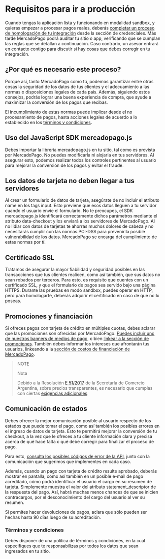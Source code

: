 # Requisitos para ir a producción

Cuando tengas la aplicación lista y funcionando en modalidad sandbox, y quieras empezar a procesar pagos reales, deberás [completar un proceso de homologación de tu integración](https://www.mercadopago.com/mla/account/credentials) desde la sección de credenciales. Más tarde MercadoPago podrá auditar tu sitio o app, verificando que se cumplan las reglas que se detallan a continuación. Caso contrario, un asesor entrará en contacto contigo para discutir si hay cosas que debes corregir en tu integración.

## ¿Por qué es necesario este proceso?

Porque así, tanto MercadoPago como tú, podemos garantizar entre otras cosas la seguridad de los datos de tus clientes y el adecuamiento a las normas o disposiciones legales de cada país. Además, siguiendo estos consejos, podrás lograr una buena experiencia de compra, que ayude a maximizar la conversión de los pagos que recibas.

El incumplimiento de estas normas puede implicar desde el no procesamiento de pagos, hasta acciones legales de acuerdo a lo establecido en los [términos y condiciones](https://www.mercadopago.com.ar/ayuda/terminos-y-condiciones_299).

## Uso del JavaScript SDK mercadopago.js

Debes importar la librería mercadopago.js en tu sitio, tal como es provista por MercadoPago. No puedes modificarla ni alojarla en tus servidores. Al asegurar esto, podemos realizar todos los controles pertinentes al usuario para mejorar la conversión de los pagos y evitar el fraude.

## Los datos de tarjeta no deben llegar a tus servidores

Al crear un formulario de datos de tarjeta, asegúrate de no incluir el atributo name en los tags input. Esto previene que esos datos lleguen a tu servidor cuando el usuario envíe el formulario. No te preocupes, el SDK mercadopago.js identificará correctamente dichos parámetros mediante el atributo data-checkout y los enviará a los servidores de MercadoPago.
Al no lidiar con datos de tarjetas te ahorras muchos dolores de cabeza y no necesitarás cumplir con las normas PCI-DSS para prevenir la posible vulnerabilidad de los datos. MercadoPago se encarga del cumplimiento de estas normas por tí.

## Certificado SSL

Tratamos de asegurar la mayor fiabilidad y seguridad posibles en las transacciones que tus clientes realicen, como así también, que sus datos no sean robados por terceros. Para esto, es requisito que cuentes con un certificado SSL, y que el formulario de pagos sea servido bajo una página HTTPS.
Durante las pruebas en modo sandbox, puedes operar en HTTP, pero para homologarte, deberás adquirir el certificado en caso de que no lo poseas.

## Promociones y financiación

Si ofreces pagos con tarjeta de crédito en múltiples cuotas, debes aclarar que las promociones son ofrecidas por MercadoPago. [Puedes incluir uno de nuestros banners de medios de pago](https://www.mercadopago.com/mla/com.mercadopago.web.landing.LandingController?id=banners), o bien [linkear a la sección de promociones](https://www.mercadopago.com/mla/credit_card_promos.htm).
También debes informar los intereses que afrontarán tus usuarios, linkeando a la [sección de costos de financiación de MercadoPago](https://www.mercadopago.com.ar/ayuda/costos-financiacion_621).

> NOTE
>
> Nota
>
> Debido a la Resolución [E 51/2017](https://www.boletinoficial.gob.ar/#!DetalleNormaBusquedaRapida/158269/20170125/resolucion%2051) de la Secretaría de Comercio Argentina, sobre precios transparentes, es necesario que cumplas con ciertas [exigencias adicionales](https://www.mercadopago.com.ar/developers/es/related/resolucion-e-512017/).

## Comunicación de estados

Debes ofrecer la mejor comunicación posible al usuario respecto de los estados que puede tomar el pago, como así también los posibles errores en el ingreso de datos de tarjeta. Esto te permitirá mejorar la conversión de tu checkout, a la vez que le ofreces a tu cliente información clara y precisa acerca de qué hace falta o qué debe corregir para finalizar el proceso de pago.

Para esto, [consulta los posibles códigos de error de la API](https://www.mercadopago.com.ar/developers/es/guides/payments/api/handling-responses/), junto con la comunicación que sugerimos que implementes en cada caso.

Además, cuando un pago con tarjeta de crédito resulte aprobado, deberás mostrar en pantalla, como así también en un posible e-mail de pago acreditado, cómo podrá identificar el usuario el cargo en su resumen de tarjeta. Simplemente muestra el valor del atributo statement_descriptor de la respuesta del pago. Así, habrá muchas menos chances de que se inicien contracargos, por el desconocimiento del cargo del usuario al ver su resumen.

Si permites hacer devoluciones de pagos, aclara que sólo pueden ser hechas hasta 90 días luego de su acreditación.

### Términos y condiciones

Debes disponer de una política de términos y condiciones, en la cual especifiques que te responsabilizas por todos los datos que sean ingresados en tu sitio.
